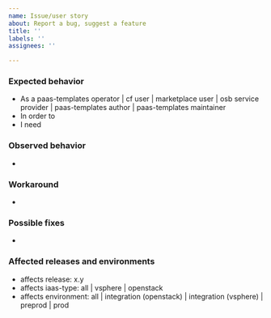 ```yaml
---
name: Issue/user story
about: Report a bug, suggest a feature
title: ''
labels: ''
assignees: ''

---
```


### Expected behavior 

<!-- hint: if you're reporting a bug or something broken, then describe unexpected negative impact of the bug, e.g. As a user, I expect my dataservice to be available  -->

* As a paas-templates operator | cf user | marketplace user | osb service provider | paas-templates author | paas-templates maintainer
* In order to 
* I need 

<!--
and

* As a paas-templates operator | cf user | marketplace user | osb service provider | paas-templates author | paas-templates maintainer
* In order to 
* I need 
 -->

### Observed behavior

<!-- hint: if you're reporting a bug or something broken, then use this section to collect 
- observed symptoms. Remember this is a public repo. DON'T leak credentials or Orange internal URLs in text or screenshots
- diagnostic steps and commands
-->
* 

<!--
<details>

<summary></summary>
 
</details>
-->

### Workaround

<!-- hint: document how the impacted actor may workaround the issue  -->
* 

### Possible fixes

<!-- hint: document how a feature branch could address the feature or issue -->

* 

### Affected releases and environments

* affects release: x.y
* affects iaas-type: all | vsphere | openstack
* affects environment: all | integration (openstack) | integration (vsphere) | preprod | prod




<!--

